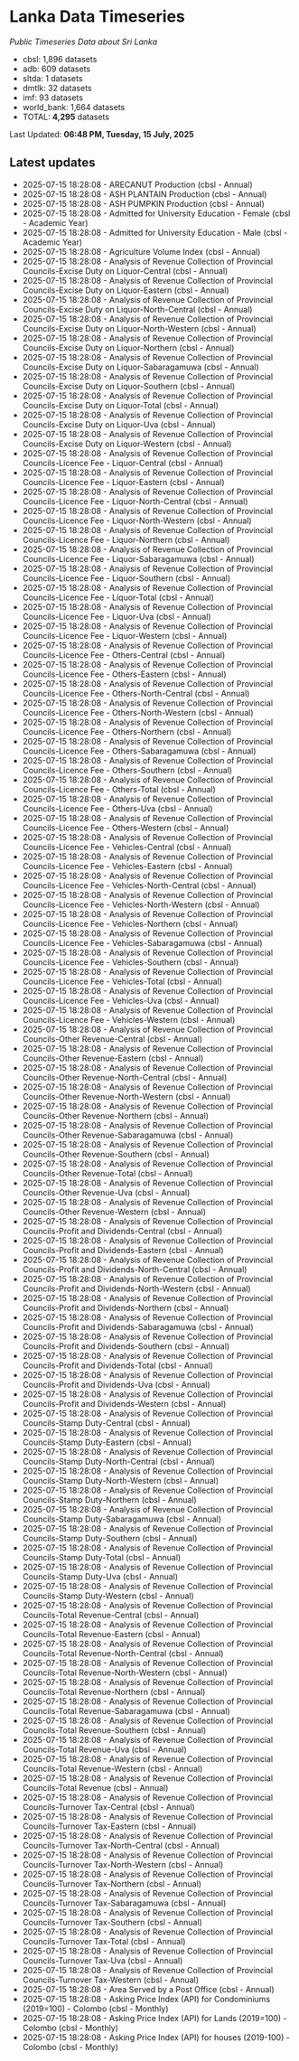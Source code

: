 # Lanka Data Timeseries
*Public Timeseries Data about Sri Lanka*

* cbsl: 1,896 datasets
* adb: 609 datasets
* sltda: 1 datasets
* dmtlk: 32 datasets
* imf: 93 datasets
* world_bank: 1,664 datasets
* TOTAL: **4,295** datasets

Last Updated: **06:48 PM, Tuesday, 15 July, 2025**

## Latest updates

* 2025-07-15 18:28:08 - ARECANUT Production (cbsl - Annual)
* 2025-07-15 18:28:08 - ASH PLANTAIN Production (cbsl - Annual)
* 2025-07-15 18:28:08 - ASH PUMPKIN Production (cbsl - Annual)
* 2025-07-15 18:28:08 - Admitted for University Education - Female (cbsl - Academic Year)
* 2025-07-15 18:28:08 - Admitted for University Education - Male (cbsl - Academic Year)
* 2025-07-15 18:28:08 - Agriculture Volume Index (cbsl - Annual)
* 2025-07-15 18:28:08 - Analysis of Revenue Collection of Provincial Councils-Excise Duty on Liquor-Central (cbsl - Annual)
* 2025-07-15 18:28:08 - Analysis of Revenue Collection of Provincial Councils-Excise Duty on Liquor-Eastern (cbsl - Annual)
* 2025-07-15 18:28:08 - Analysis of Revenue Collection of Provincial Councils-Excise Duty on Liquor-North-Central (cbsl - Annual)
* 2025-07-15 18:28:08 - Analysis of Revenue Collection of Provincial Councils-Excise Duty on Liquor-North-Western (cbsl - Annual)
* 2025-07-15 18:28:08 - Analysis of Revenue Collection of Provincial Councils-Excise Duty on Liquor-Northern (cbsl - Annual)
* 2025-07-15 18:28:08 - Analysis of Revenue Collection of Provincial Councils-Excise Duty on Liquor-Sabaragamuwa (cbsl - Annual)
* 2025-07-15 18:28:08 - Analysis of Revenue Collection of Provincial Councils-Excise Duty on Liquor-Southern (cbsl - Annual)
* 2025-07-15 18:28:08 - Analysis of Revenue Collection of Provincial Councils-Excise Duty on Liquor-Total (cbsl - Annual)
* 2025-07-15 18:28:08 - Analysis of Revenue Collection of Provincial Councils-Excise Duty on Liquor-Uva (cbsl - Annual)
* 2025-07-15 18:28:08 - Analysis of Revenue Collection of Provincial Councils-Excise Duty on Liquor-Western (cbsl - Annual)
* 2025-07-15 18:28:08 - Analysis of Revenue Collection of Provincial Councils-Licence Fee - Liquor-Central (cbsl - Annual)
* 2025-07-15 18:28:08 - Analysis of Revenue Collection of Provincial Councils-Licence Fee - Liquor-Eastern (cbsl - Annual)
* 2025-07-15 18:28:08 - Analysis of Revenue Collection of Provincial Councils-Licence Fee - Liquor-North-Central (cbsl - Annual)
* 2025-07-15 18:28:08 - Analysis of Revenue Collection of Provincial Councils-Licence Fee - Liquor-North-Western (cbsl - Annual)
* 2025-07-15 18:28:08 - Analysis of Revenue Collection of Provincial Councils-Licence Fee - Liquor-Northern (cbsl - Annual)
* 2025-07-15 18:28:08 - Analysis of Revenue Collection of Provincial Councils-Licence Fee - Liquor-Sabaragamuwa (cbsl - Annual)
* 2025-07-15 18:28:08 - Analysis of Revenue Collection of Provincial Councils-Licence Fee - Liquor-Southern (cbsl - Annual)
* 2025-07-15 18:28:08 - Analysis of Revenue Collection of Provincial Councils-Licence Fee - Liquor-Total (cbsl - Annual)
* 2025-07-15 18:28:08 - Analysis of Revenue Collection of Provincial Councils-Licence Fee - Liquor-Uva (cbsl - Annual)
* 2025-07-15 18:28:08 - Analysis of Revenue Collection of Provincial Councils-Licence Fee - Liquor-Western (cbsl - Annual)
* 2025-07-15 18:28:08 - Analysis of Revenue Collection of Provincial Councils-Licence Fee - Others-Central (cbsl - Annual)
* 2025-07-15 18:28:08 - Analysis of Revenue Collection of Provincial Councils-Licence Fee - Others-Eastern (cbsl - Annual)
* 2025-07-15 18:28:08 - Analysis of Revenue Collection of Provincial Councils-Licence Fee - Others-North-Central (cbsl - Annual)
* 2025-07-15 18:28:08 - Analysis of Revenue Collection of Provincial Councils-Licence Fee - Others-North-Western (cbsl - Annual)
* 2025-07-15 18:28:08 - Analysis of Revenue Collection of Provincial Councils-Licence Fee - Others-Northern (cbsl - Annual)
* 2025-07-15 18:28:08 - Analysis of Revenue Collection of Provincial Councils-Licence Fee - Others-Sabaragamuwa (cbsl - Annual)
* 2025-07-15 18:28:08 - Analysis of Revenue Collection of Provincial Councils-Licence Fee - Others-Southern (cbsl - Annual)
* 2025-07-15 18:28:08 - Analysis of Revenue Collection of Provincial Councils-Licence Fee - Others-Total (cbsl - Annual)
* 2025-07-15 18:28:08 - Analysis of Revenue Collection of Provincial Councils-Licence Fee - Others-Uva (cbsl - Annual)
* 2025-07-15 18:28:08 - Analysis of Revenue Collection of Provincial Councils-Licence Fee - Others-Western (cbsl - Annual)
* 2025-07-15 18:28:08 - Analysis of Revenue Collection of Provincial Councils-Licence Fee - Vehicles-Central (cbsl - Annual)
* 2025-07-15 18:28:08 - Analysis of Revenue Collection of Provincial Councils-Licence Fee - Vehicles-Eastern (cbsl - Annual)
* 2025-07-15 18:28:08 - Analysis of Revenue Collection of Provincial Councils-Licence Fee - Vehicles-North-Central (cbsl - Annual)
* 2025-07-15 18:28:08 - Analysis of Revenue Collection of Provincial Councils-Licence Fee - Vehicles-North-Western (cbsl - Annual)
* 2025-07-15 18:28:08 - Analysis of Revenue Collection of Provincial Councils-Licence Fee - Vehicles-Northern (cbsl - Annual)
* 2025-07-15 18:28:08 - Analysis of Revenue Collection of Provincial Councils-Licence Fee - Vehicles-Sabaragamuwa (cbsl - Annual)
* 2025-07-15 18:28:08 - Analysis of Revenue Collection of Provincial Councils-Licence Fee - Vehicles-Southern (cbsl - Annual)
* 2025-07-15 18:28:08 - Analysis of Revenue Collection of Provincial Councils-Licence Fee - Vehicles-Total (cbsl - Annual)
* 2025-07-15 18:28:08 - Analysis of Revenue Collection of Provincial Councils-Licence Fee - Vehicles-Uva (cbsl - Annual)
* 2025-07-15 18:28:08 - Analysis of Revenue Collection of Provincial Councils-Licence Fee - Vehicles-Western (cbsl - Annual)
* 2025-07-15 18:28:08 - Analysis of Revenue Collection of Provincial Councils-Other Revenue-Central (cbsl - Annual)
* 2025-07-15 18:28:08 - Analysis of Revenue Collection of Provincial Councils-Other Revenue-Eastern (cbsl - Annual)
* 2025-07-15 18:28:08 - Analysis of Revenue Collection of Provincial Councils-Other Revenue-North-Central (cbsl - Annual)
* 2025-07-15 18:28:08 - Analysis of Revenue Collection of Provincial Councils-Other Revenue-North-Western (cbsl - Annual)
* 2025-07-15 18:28:08 - Analysis of Revenue Collection of Provincial Councils-Other Revenue-Northern (cbsl - Annual)
* 2025-07-15 18:28:08 - Analysis of Revenue Collection of Provincial Councils-Other Revenue-Sabaragamuwa (cbsl - Annual)
* 2025-07-15 18:28:08 - Analysis of Revenue Collection of Provincial Councils-Other Revenue-Southern (cbsl - Annual)
* 2025-07-15 18:28:08 - Analysis of Revenue Collection of Provincial Councils-Other Revenue-Total (cbsl - Annual)
* 2025-07-15 18:28:08 - Analysis of Revenue Collection of Provincial Councils-Other Revenue-Uva (cbsl - Annual)
* 2025-07-15 18:28:08 - Analysis of Revenue Collection of Provincial Councils-Other Revenue-Western (cbsl - Annual)
* 2025-07-15 18:28:08 - Analysis of Revenue Collection of Provincial Councils-Profit and Dividends-Central (cbsl - Annual)
* 2025-07-15 18:28:08 - Analysis of Revenue Collection of Provincial Councils-Profit and Dividends-Eastern (cbsl - Annual)
* 2025-07-15 18:28:08 - Analysis of Revenue Collection of Provincial Councils-Profit and Dividends-North-Central (cbsl - Annual)
* 2025-07-15 18:28:08 - Analysis of Revenue Collection of Provincial Councils-Profit and Dividends-North-Western (cbsl - Annual)
* 2025-07-15 18:28:08 - Analysis of Revenue Collection of Provincial Councils-Profit and Dividends-Northern (cbsl - Annual)
* 2025-07-15 18:28:08 - Analysis of Revenue Collection of Provincial Councils-Profit and Dividends-Sabaragamuwa (cbsl - Annual)
* 2025-07-15 18:28:08 - Analysis of Revenue Collection of Provincial Councils-Profit and Dividends-Southern (cbsl - Annual)
* 2025-07-15 18:28:08 - Analysis of Revenue Collection of Provincial Councils-Profit and Dividends-Total (cbsl - Annual)
* 2025-07-15 18:28:08 - Analysis of Revenue Collection of Provincial Councils-Profit and Dividends-Uva (cbsl - Annual)
* 2025-07-15 18:28:08 - Analysis of Revenue Collection of Provincial Councils-Profit and Dividends-Western (cbsl - Annual)
* 2025-07-15 18:28:08 - Analysis of Revenue Collection of Provincial Councils-Stamp Duty-Central (cbsl - Annual)
* 2025-07-15 18:28:08 - Analysis of Revenue Collection of Provincial Councils-Stamp Duty-Eastern (cbsl - Annual)
* 2025-07-15 18:28:08 - Analysis of Revenue Collection of Provincial Councils-Stamp Duty-North-Central (cbsl - Annual)
* 2025-07-15 18:28:08 - Analysis of Revenue Collection of Provincial Councils-Stamp Duty-North-Western (cbsl - Annual)
* 2025-07-15 18:28:08 - Analysis of Revenue Collection of Provincial Councils-Stamp Duty-Northern (cbsl - Annual)
* 2025-07-15 18:28:08 - Analysis of Revenue Collection of Provincial Councils-Stamp Duty-Sabaragamuwa (cbsl - Annual)
* 2025-07-15 18:28:08 - Analysis of Revenue Collection of Provincial Councils-Stamp Duty-Southern (cbsl - Annual)
* 2025-07-15 18:28:08 - Analysis of Revenue Collection of Provincial Councils-Stamp Duty-Total (cbsl - Annual)
* 2025-07-15 18:28:08 - Analysis of Revenue Collection of Provincial Councils-Stamp Duty-Uva (cbsl - Annual)
* 2025-07-15 18:28:08 - Analysis of Revenue Collection of Provincial Councils-Stamp Duty-Western (cbsl - Annual)
* 2025-07-15 18:28:08 - Analysis of Revenue Collection of Provincial Councils-Total Revenue-Central (cbsl - Annual)
* 2025-07-15 18:28:08 - Analysis of Revenue Collection of Provincial Councils-Total Revenue-Eastern (cbsl - Annual)
* 2025-07-15 18:28:08 - Analysis of Revenue Collection of Provincial Councils-Total Revenue-North-Central (cbsl - Annual)
* 2025-07-15 18:28:08 - Analysis of Revenue Collection of Provincial Councils-Total Revenue-North-Western (cbsl - Annual)
* 2025-07-15 18:28:08 - Analysis of Revenue Collection of Provincial Councils-Total Revenue-Northern (cbsl - Annual)
* 2025-07-15 18:28:08 - Analysis of Revenue Collection of Provincial Councils-Total Revenue-Sabaragamuwa (cbsl - Annual)
* 2025-07-15 18:28:08 - Analysis of Revenue Collection of Provincial Councils-Total Revenue-Southern (cbsl - Annual)
* 2025-07-15 18:28:08 - Analysis of Revenue Collection of Provincial Councils-Total Revenue-Uva (cbsl - Annual)
* 2025-07-15 18:28:08 - Analysis of Revenue Collection of Provincial Councils-Total Revenue-Western (cbsl - Annual)
* 2025-07-15 18:28:08 - Analysis of Revenue Collection of Provincial Councils-Total Revenue (cbsl - Annual)
* 2025-07-15 18:28:08 - Analysis of Revenue Collection of Provincial Councils-Turnover Tax-Central (cbsl - Annual)
* 2025-07-15 18:28:08 - Analysis of Revenue Collection of Provincial Councils-Turnover Tax-Eastern (cbsl - Annual)
* 2025-07-15 18:28:08 - Analysis of Revenue Collection of Provincial Councils-Turnover Tax-North-Central (cbsl - Annual)
* 2025-07-15 18:28:08 - Analysis of Revenue Collection of Provincial Councils-Turnover Tax-North-Western (cbsl - Annual)
* 2025-07-15 18:28:08 - Analysis of Revenue Collection of Provincial Councils-Turnover Tax-Northern (cbsl - Annual)
* 2025-07-15 18:28:08 - Analysis of Revenue Collection of Provincial Councils-Turnover Tax-Sabaragamuwa (cbsl - Annual)
* 2025-07-15 18:28:08 - Analysis of Revenue Collection of Provincial Councils-Turnover Tax-Southern (cbsl - Annual)
* 2025-07-15 18:28:08 - Analysis of Revenue Collection of Provincial Councils-Turnover Tax-Total (cbsl - Annual)
* 2025-07-15 18:28:08 - Analysis of Revenue Collection of Provincial Councils-Turnover Tax-Uva (cbsl - Annual)
* 2025-07-15 18:28:08 - Analysis of Revenue Collection of Provincial Councils-Turnover Tax-Western (cbsl - Annual)
* 2025-07-15 18:28:08 - Area Served by a Post Office (cbsl - Annual)
* 2025-07-15 18:28:08 - Asking Price Index (API) for Condominiums (2019=100) - Colombo (cbsl - Monthly)
* 2025-07-15 18:28:08 - Asking Price Index (API) for Lands (2019=100) - Colombo (cbsl - Monthly)
* 2025-07-15 18:28:08 - Asking Price Index (API) for houses (2019-100) - Colombo (cbsl - Monthly)